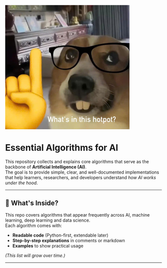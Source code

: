 <img src="images/image.png" alt="Gradient Descent" width="400"/>

# Essential Algorithms for AI

This repository collects and explains core algorithms that serve as the backbone of **Artificial Intelligence (AI)**.  
The goal is to provide simple, clear, and well-documented implementations that help learners, researchers, and developers understand *how AI works under the hood*.

---

## 📌 What's Inside?

This repo covers algorithms that appear frequently across AI, machine learning, deep learning and data science.  
Each algorithm comes with:
- **Readable code** (Python-first, extendable later)  
- **Step-by-step explanations** in comments or markdown  
- **Examples** to show practical usage  

*(This list will grow over time.)*

---